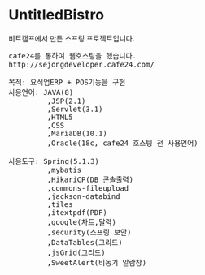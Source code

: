# UntitledBistro
비트캠프에서 만든 스프링 프로젝트입니다.
<pre>
cafe24를 통하여 웹호스팅을 했습니다.
http://sejongdeveloper.cafe24.com/

목적: 요식업ERP + POS기능을 구현
사용언어: JAVA(8)
         ,JSP(2.1) 
         ,Servlet(3.1)
         ,HTML5
         ,CSS
         ,MariaDB(10.1)  
         ,Oracle(18c, cafe24 호스팅 전 사용언어)

사용도구: Spring(5.1.3)
         ,mybatis
         ,HikariCP(DB 콘솔출력)
         ,commons-fileupload
         ,jackson-databind
         ,tiles
         ,itextpdf(PDF)
         ,google(차트,달력)
         ,security(스프링 보안)
         ,DataTables(그리드)
         ,jsGrid(그리드)
         ,SweetAlert(비동기 알람창)
         
  
</pre>
